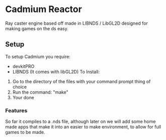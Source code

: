 # Cadmium Reactor
Ray caster engine based off made in LIBNDS / LibGL2D designed for making games on the ds easy.
## Setup
To setup Cadmium you require:
- devkitPRO
- LIBNDS (It comes with libGL2D)
To Install:
1. Go to the directory of the files with your command prompt thing of choice
2. Run the command: "make"
3. Your done
### Features
So far it compiles to a .nds file, although later on we will add some home made apps that make it into an easier to make environment, to allow for full games to be made.
